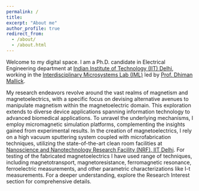 ```yaml
---
permalink: /
title: 
excerpt: "About me"
author_profile: true
redirect_from: 
  - /about/
  - /about.html
---
```


Welcome to my digital space. I am a Ph.D. candidate in Electrical Engineering department at [Indian Institute of Technology (IIT) Delhi](https://www.iitd.ac.in/), working in the [Interdisciplinary Microsystems Lab (IML)](https://sites.google.com/site/dhimanmallick) led by [Prof. Dhiman Mallick](https://ee.iitd.ac.in/faculty-profile/49).

My research endeavors revolve around the vast realms of magnetism and magnetoelectrics, with a specific focus on devising alternative avenues to manipulate magnetism within the magnetoelectric domain. This exploration extends to diverse device applications spanning information technology to advanced biomedical applications. To unravel the underlying mechanisms, I employ micromagnetic simulation platforms, complementing the insights gained from experimental results. In the creation of magnetoelectrics, I rely on a high vacuum sputtering system coupled with microfabrication techniques, utilizing the state-of-the-art clean room facilities at [Nanoscience and Nanotechnology Research Facility (NRF), IIT Delhi](https://nano.iitd.ac.in/). For testing of the fabricated magnetoelectrics I have used range of techniques, including magnetotransport, magnetoresistance, ferromagnetic resonance, ferroelectric measurements, and other parametric characterizations like I-t measurements. For a deeper understanding, explore the Research Interest section for comprehensive details.



